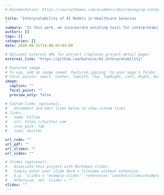 ```yaml
---
# Documentation: https://sourcethemes.com/academic/docs/managing-content/

title: "Interpretability of AI Models in Healthcare Senarios
"
summary: "In this work, we incorporate existing tools for interpretability of machine learning models such as LIME, SHAP and MMD-critic to gain a better understading of AI models. These hybrids are then evaluated to detemine which provaids better explanations."
authors: []
tags: []
categories: []
date: 2020-08-31T14:08:02+03:00

# Optional external URL for project (replaces project detail page).
external_link: "https://github.com/bareini/AI-Interpretability"

# Featured image
# To use, add an image named `featured.jpg/png` to your page's folder.
# Focal points: Smart, Center, TopLeft, Top, TopRight, Left, Right, BottomLeft, Bottom, BottomRight.
image:
  caption: ""
  focal_point: ""
  preview_only: false

# Custom links (optional).
#   Uncomment and edit lines below to show custom links.
# links:
# - name: Follow
#   url: https://twitter.com
#   icon_pack: fab
#   icon: twitter

url_code: ""
url_pdf: ""
url_slides: ""
url_video: ""

# Slides (optional).
#   Associate this project with Markdown slides.
#   Simply enter your slide deck's filename without extension.
#   E.g. `slides = "example-slides"` references `content/slides/example-slides.md`.
#   Otherwise, set `slides = ""`.
slides: ""
---
```

